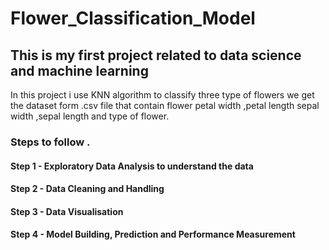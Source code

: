 # Flower_Classification_Model

## This is my first project related to data science and machine learning 

In this project i use KNN algorithm to classify three type of flowers 
we get the dataset form .csv file that contain flower petal width ,petal length 
sepal width ,sepal length and type of flower.

### Steps to follow .
#### Step 1 - Exploratory Data Analysis to understand the data
#### Step 2 - Data Cleaning and Handling
#### Step 3 - Data Visualisation
#### Step 4 - Model Building, Prediction and Performance Measurement
